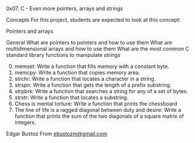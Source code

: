 0x07. C - Even more pointers, arrays and strings

Concepts
For this project, students are expected to look at this concept:

Pointers and arrays

General
What are pointers to pointers and how to use them
What are multidimensional arrays and how to use them
What are the most common C standard library functions to manipulate strings

0. memset: Write a function that fills memory with a constant byte.
1. memcpy: Write a function that copies memory area.
2. strchr: Write a function that locates a character in a string.
3. strspn: Write a function that gets the length of a prefix substring.
4. strpbrk: Write a function that searches a string for any of a set of bytes.
5. strstr: Write a function that locates a substring.
6. Chess is mental torture: Write a function that prints the chessboard
7. The line of life is a ragged diagonal between duty and desire: Write a function that prints the sum of the two diagonals of a square matrix of integers.

Edgar Bustoz
From ebustozm@gmail.com


